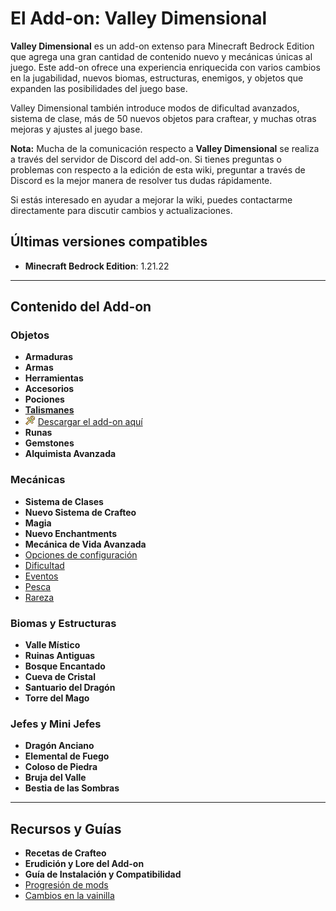 # El Add-on: Valley Dimensional

**Valley Dimensional** es un add-on extenso para Minecraft Bedrock Edition que agrega una gran cantidad de contenido nuevo y mecánicas únicas al juego. Este add-on ofrece una experiencia enriquecida con varios cambios en la jugabilidad, nuevos biomas, estructuras, enemigos, y objetos que expanden las posibilidades del juego base.

Valley Dimensional también introduce modos de dificultad avanzados, sistema de clase, más de 50 nuevos objetos para craftear, y muchas otras mejoras y ajustes al juego base.

**Nota:** Mucha de la comunicación respecto a **Valley Dimensional** se realiza a través del servidor de Discord del add-on. Si tienes preguntas o problemas con respecto a la edición de esta wiki, preguntar a través de Discord es la mejor manera de resolver tus dudas rápidamente.

Si estás interesado en ayudar a mejorar la wiki, puedes contactarme directamente para discutir cambios y actualizaciones.

## Últimas versiones compatibles

- **Minecraft Bedrock Edition**: 1.21.22

---

## Contenido del Add-on

### Objetos

- **Armaduras**
- **Armas**
- **Herramientas**
- **Accesorios**
- **Pociones**
- [**Talismanes**](https://github.com/MiguelVeraXd/Valley-Dimensional-Wiki/blob/main/Main/Wiki/amuletos.md)
- ![Vista previa del Valley Dimensional](https://github.com/MiguelVeraXd/Valley-Dimensional-Wiki/blob/main/Main/Wiki/assets/items/ankh.png) [Descargar el add-on aquí](https://github.com/MiguelVeraXd/Valley-Dimensional-Wiki/blob/main/Main/Wiki/amuletos.md)
- **Runas**
- **Gemstones**
- **Alquimista Avanzada**

### Mecánicas

- **Sistema de Clases**
- **Nuevo Sistema de Crafteo**
- **Magia**
- **Nuevo Enchantments**
- **Mecánica de Vida Avanzada**
- [Opciones de configuración](#)
- [Dificultad](#)
- [Eventos](#)
- [Pesca](#)
- [Rareza](#)

### Biomas y Estructuras

- **Valle Místico**
- **Ruinas Antiguas**
- **Bosque Encantado**
- **Cueva de Cristal**
- **Santuario del Dragón**
- **Torre del Mago**

### Jefes y Mini Jefes

- **Dragón Anciano**
- **Elemental de Fuego**
- **Coloso de Piedra**
- **Bruja del Valle**
- **Bestia de las Sombras**

---

## Recursos y Guías

- **Recetas de Crafteo**
- **Erudición y Lore del Add-on**
- **Guía de Instalación y Compatibilidad**
- [Progresión de mods](#)
- [Cambios en la vainilla](#)

